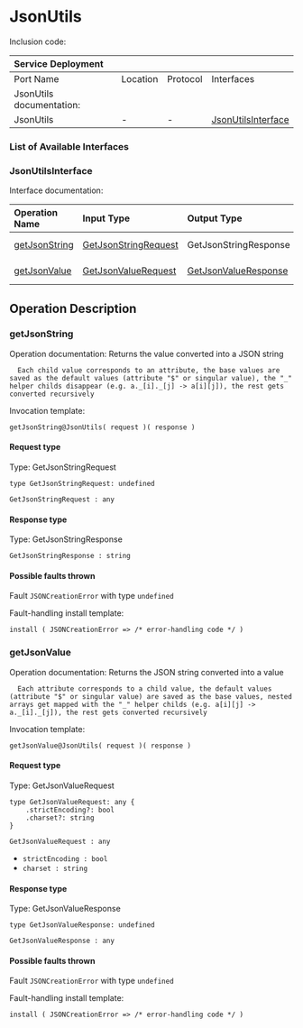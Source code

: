 <!-- cSpell:disable -->
<!-- markdownlint-disable -->
<!-- editorconfig-checker-disable -->
# JsonUtils

Inclusion code:

| Service Deployment       |          |          |                                                        |
|:-------------------------|:---------|:---------|:-------------------------------------------------------|
| Port Name                | Location | Protocol | Interfaces                                             |
| JsonUtils documentation: |          |          |                                                        |
| JsonUtils                | -        | -        | [JsonUtilsInterface](json_utils.md#JsonUtilsInterface) |

### List of Available Interfaces

### JsonUtilsInterface <a id="JsonUtilsInterface"></a>

Interface documentation:

| Operation Name                               | Input Type                                                 | Output Type                                                | Faults                           |
|:---------------------------------------------|:-----------------------------------------------------------|:-----------------------------------------------------------|:---------------------------------|
| [getJsonString](json_utils.md#getJsonString) | [GetJsonStringRequest](json_utils.md#GetJsonStringRequest) | GetJsonStringResponse                                      | JSONCreationError\( undefined \) |
| [getJsonValue](json_utils.md#getJsonValue)   | [GetJsonValueRequest](json_utils.md#GetJsonValueRequest)   | [GetJsonValueResponse](json_utils.md#GetJsonValueResponse) | JSONCreationError\( undefined \) |

## Operation Description

### getJsonString <a id="getJsonString"></a>

Operation documentation: Returns the value converted into a JSON string

```jolie
  Each child value corresponds to an attribute, the base values are saved as the default values (attribute "$" or singular value), the "_" helper childs disappear (e.g. a._[i]._[j] -> a[i][j]), the rest gets converted recursively
```

Invocation template:

```jolie
getJsonString@JsonUtils( request )( response )
```

#### Request type <a id="GetJsonStringRequest"></a>

Type: GetJsonStringRequest

```jolie
type GetJsonStringRequest: undefined
```

`GetJsonStringRequest : any`

#### Response type

Type: GetJsonStringResponse

`GetJsonStringResponse : string`

#### Possible faults thrown

Fault `JSONCreationError` with type `undefined`

Fault-handling install template:

```jolie
install ( JSONCreationError => /* error-handling code */ )
```

### getJsonValue <a id="getJsonValue"></a>

Operation documentation: Returns the JSON string converted into a value

```jolie
  Each attribute corresponds to a child value, the default values (attribute "$" or singular value) are saved as the base values, nested arrays get mapped with the "_" helper childs (e.g. a[i][j] -> a._[i]._[j]), the rest gets converted recursively
```

Invocation template:

```jolie
getJsonValue@JsonUtils( request )( response )
```

#### Request type <a id="GetJsonValueRequest"></a>

Type: GetJsonValueRequest

```jolie
type GetJsonValueRequest: any {
    .strictEncoding?: bool
    .charset?: string
}
```

`GetJsonValueRequest : any`

* `strictEncoding : bool`
* `charset : string`

#### Response type <a id="GetJsonValueResponse"></a>

Type: GetJsonValueResponse

```jolie
type GetJsonValueResponse: undefined
```

`GetJsonValueResponse : any`

#### Possible faults thrown

Fault `JSONCreationError` with type `undefined`

Fault-handling install template:

```jolie
install ( JSONCreationError => /* error-handling code */ )
```
